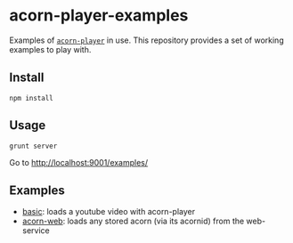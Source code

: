 # acorn-player-examples

Examples of [`acorn-player`](https://github.com/athenalabs/acorn-player) in use.
This repository provides a set of working examples to play with.

## Install


    npm install


## Usage


    grunt server

Go to [http://localhost:9001/examples/](http://localhost:9001/examples/)

## Examples

* [basic](http://localhost:9001/examples/basic.html): loads a youtube video with acorn-player
* [acorn-web](http://localhost:9001/examples/acorn-web.html): loads any stored acorn (via its acornid) from the web-service
